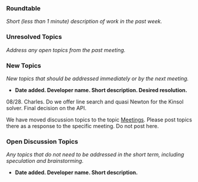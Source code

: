 ### Roundtable
_Short (less than 1 minute) description of work in the past week._

### Unresolved Topics
_Address any open topics from the past meeting._

### New Topics

_New topics that should be addressed immediately or by the next meeting._

* __Date added. Developer name.  Short description.  Desired resolution.__

08/28. Charles. Do we offer line search and quasi Newton for the Kinsol solver. Final decision on the API.

We have moved discussion topics to the topic [Meetings](https://discourse.mc-stan.org/c/meetings). Please post topics there as a response to the specific meeting. Do not post here. 

### Open Discussion Topics

_Any topics that do not need to be addressed in the short term,
including speculation and brainstorming._

* __Date added. Developer name.  Short description.__
